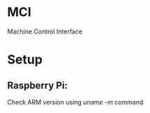 # MCI
Machine Control Interface

<h1>Setup</h1>
<h2>Raspberry Pi:</h2>
<p>Check ARM version using <em>uname -m</em> command</p>
<p>
